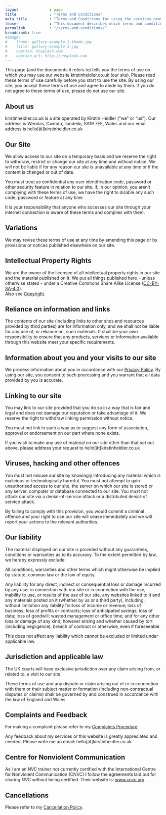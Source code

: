 ```yaml
---
layout              : page
title               : "Terms and Conditions"
meta_title          : "Terms and Conditions for using the services provided"
teaser              : "This document describes which terms and conditions apply for using the services offered by Kirstin Heidler."
permalink           : "/terms-and-conditions/"
breadcrumb: true
#image:
#    thumb: gallery-example-2-thumb.jpg
#    title: gallery-example-2.jpg
#    caption: Unsplash.com
#    caption_url: http://unsplash.com
---
```


 This page (and the documents it refers to) tells you the terms of use on which you may use our website kirstinheidler.co.uk (our site). Please read these terms of use carefully before you start to use the site. By using our site, you accept these terms of use and agree to abide by them. If you do not agree to these terms of use, please do not use our site.

## About us

kirstinheidler.co.uk is a site operated by Kirstin Heidler ("we" or “us”). Our address is Wernlas, Cwmdu, llandeilo, SA19 7EE, Wales and our email address is <a id="mailLink">hello[ät]kirstinheidler.co.uk</a>

## Our Site

We allow access to our site on a temporary basis and we reserve the right to withdraw, restrict or change our site at any time and without notice. We will not be liable if for any reason our site is unavailable at any time or if the content is changed or out of date.

You must treat as confidential any user identification code, password or other security feature in relation to our site. If, in our opinion, you aren’t complying with these terms of use, we have the right to disable any such code, password or feature at any time.

It is your responsibility that anyone who accesses our site through your internet connection is aware of these terms and complies with them.

## Variations

We may revise these terms of use at any time by amending this page or by provisions or notices published elsewhere on our site.

## Intellectual Property Rights

We are the owner of the licensee of all intellectual property rights in our site and the material published on it. We put all things published here - unless otherwise stated - under a Creative Commons Share Alike License ([CC-BY-SA-4.0](https://creativecommons.org/licenses/by-sa/4.0/)).  
Also see [Copyright](/license/).


## Reliance on information and links

The contents of our site (including links to other sites and resources provided by third parties) are for information only, and we shall not be liable for any use of, or reliance on, such materials. It shall be your own responsibility to ensure that any products, services or information available through this website meet your specific requirements.

## Information about you and your visits to our site
We process information about you in accordance with our [Privacy Policy](/privacy-policy/). By using our site, you consent to such processing and you warrant that all data provided by you is accurate.

## Linking to our site

You may link to our site provided that you do so in a way that is fair and legal and does not damage our reputation or take advantage of it. We reserve the right to withdraw linking permission without notice.

You must not link in such a way as to suggest any form of association, approval or endorsement on our part where none exists.

If you wish to make any use of material on our site other than that set out above, please address your request to <a id="mailLink">hello[ät]kirstinheidler.co.uk</a>

## Viruses, hacking and other offences

You must not misuse our site by knowingly introducing any material which is malicious or technologically harmful. You must not attempt to gain unauthorised access to our site, the server on which our site is stored or any server, computer or database connected to our site. You must not attack our site via a denial-of-service attack or a distributed denial-of service attack.

By failing to comply with this provision, you would commit a criminal offence and your right to use our site will cease immediately and we will report your actions to the relevant authorities.

## Our liability

The material displayed on our site is provided without any guarantees, conditions or warranties as to its accuracy. To the extent permitted by law, we hereby expressly exclude:

All conditions, warranties and other terms which might otherwise be implied by statute, common law or the law of equity.

Any liability for any direct, indirect or consequential loss or damage incurred by any user in connection with our site or in connection with the use, inability to use, or results of the use of our site, any websites linked to it and any materials posted on it (whether by us or a third party), including, without limitation any liability for:loss of income or revenue; loss of business; loss of profits or contracts; loss of anticipated savings; loss of data; loss of goodwill; wasted management or office time; and for any other loss or damage of any kind, however arising and whether caused by tort (including negligence), breach of contract or otherwise, even if foreseeable.

This does not affect any liability which cannot be excluded or limited under applicable law.

## Jurisdiction and applicable law 

The UK courts will have exclusive jurisdiction over any claim arising from, or related to, a visit to our site.

These terms of use and any dispute or claim arising out of or in connection with them or their subject matter or formation (including non-contractual disputes or claims) shall be governed by and construed in accordance with the law of England and Wales.

## Complaints and Feedback
For making a complaint please refer to my [Complaints Procedure](/complaints-procedure/).

Any feedback about my services or this website is greatly appreciated and needed. Please write me an email: <a id="mailLink">hello[ät]kirstinheidler.co.uk</a>

## Centre for Nonviolent Communication 

As I am an NVC trainer not currently certified with the International Centre for Nonviolent Communication (CNVC) I follow the agreements laid out for sharing NVC without being certified. Their website is: www.cnvc.org. 

## Cancellations
Please refer to my [Cancellation Policy](/cancellations/).

<!-- obfuscated email -->
<script type="text/javascript">
// from https://stackoverflow.com/a/14497443
//do some really cool stuff
var at = String.fromCharCode(60 + 4);
var text = "hello" + at +"kirstinheidler" + ".co." + 'uk';
document.getElementById("mailLink").href = "mai" + "lto:" + text;
document.getElementById("mailLink").innerText = text;
</script>
